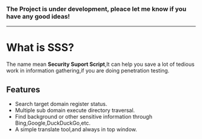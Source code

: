 ### The Project is under development, pleace let me know if you have any good ideas!

---

# What is SSS?
The name mean **Security Suport Script**,It can help you save a lot of tedious work in information gathering,if you are doing penetration testing.

## Features
- Search target domain register status.
- Multiple sub domain execute directory traversal.
- Find background or other sensitive information through Bing,Google,DuckDuckGo,etc.
- A simple translate tool,and always in top window.


